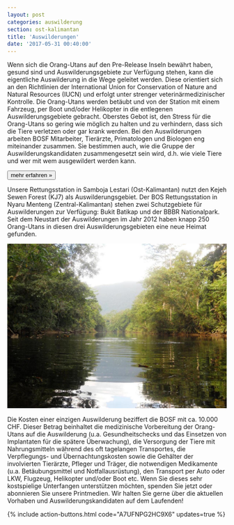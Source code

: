 ```yaml
---
layout: post
categories: auswilderung
section: ost-kalimantan
title: 'Auswilderungen'
date: '2017-05-31 00:40:00'
---
```

Wenn sich die Orang-Utans auf den Pre-Release Inseln bewährt haben, gesund sind und Auswilderungsgebiete zur Verfügung stehen, kann die eigentliche Auswilderung in die Wege geleitet werden. Diese orientiert sich an den Richtlinien der International Union for Conservation of Nature and Natural Resources (IUCN) und erfolgt unter strenger veterinärmedizinischer Kontrolle. Die Orang-Utans werden betäubt und von der Station mit einem Fahrzeug, per Boot und/oder Helikopter in die entlegenen Auswilderungsgebiete gebracht. Oberstes Gebot ist, den Stress für die Orang-Utans so gering wie möglich zu halten und zu verhindern, dass sich die Tiere verletzen oder gar krank werden. Bei den Auswilderungen arbeiten BOSF Mitarbeiter, Tierärzte, Primatologen und Biologen eng miteinander zusammen. Sie bestimmen auch, wie die Gruppe der Auswilderungskandidaten zusammengesetzt sein wird, d.h. wie viele Tiere und wer mit wem ausgewildert werden kann.

[<button class="bos-button large info float-right space-left">mehr erfahren »</button>](ost-kalimantan.html)

Unsere Rettungsstation in Samboja Lestari (Ost-Kalimantan) nutzt den Kejeh Sewen Forest (KJ7) als Auswilderungsgebiet. Der BOS Rettungsstation in Nyaru Menteng (Zentral-Kalimantan) stehen zwei Schutzgebiete für Auswilderungen zur Verfügung: Bukit Batikap und der BBBR Nationalpark. Seit dem Neustart der Auswilderungen im Jahr 2012 haben knapp 250 Orang-Utans in diesen drei Auswilderungsgebieten eine neue Heimat gefunden.

![](uploads/2017/03/05/schutzgebiete_Bukit_Batikap_II.jpg)

Die Kosten einer einzigen Auswilderung beziffert die BOSF mit ca. 10.000 CHF. Dieser Betrag beinhaltet die medizinische Vorbereitung der Orang-Utans auf die Auswilderung (u.a. Gesundheitschecks und das Einsetzen von Implantaten für die spätere Überwachung), die Versorgung der Tiere mit Nahrungsmitteln während des oft tagelangen Transportes, die Verpflegungs- und Übernachtungskosten sowie die Gehälter der involvierten Tierärzte, Pfleger und Träger, die notwendigen Medikamente (u.a. Betäubungsmittel und Notfallausrüstung), den Transport per Auto oder LKW, Flugzeug, Helikopter und/oder Boot etc. Wenn Sie dieses sehr kostspielige Unterfangen unterstützen möchten, spenden Sie jetzt oder abonnieren Sie unsere Printmedien. Wir halten Sie gerne über die aktuellen Vorhaben und Auswilderungskandidaten auf dem Laufenden!

{% include action-buttons.html code="A7UFNPG2HC9X6" updates=true %}